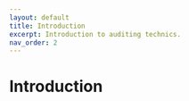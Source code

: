 ```yaml
---
layout: default
title: Introduction
excerpt: Introduction to auditing technics.
nav_order: 2
---
```


# Introduction
